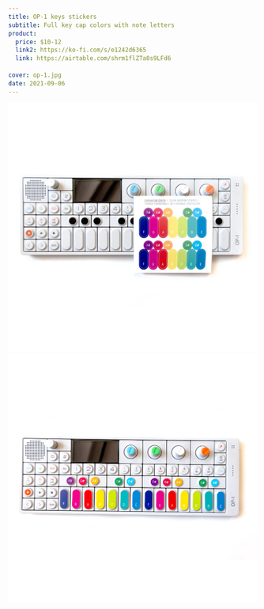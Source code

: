 ```yaml
---
title: OP-1 keys stickers
subtitle: Full key cap colors with note letters
product:
  price: $10-12
  link2: https://ko-fi.com/s/e1242d6365
  link: https://airtable.com/shrm1flZTa0s9LFd6

cover: op-1.jpg
date: 2021-09-06
---
```


<img src="./op-12.jpg">

<img src="./op-1.jpg">
